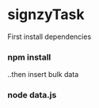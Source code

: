 # signzyTask

First install dependencies

### npm install

..then insert bulk data

### node data.js

